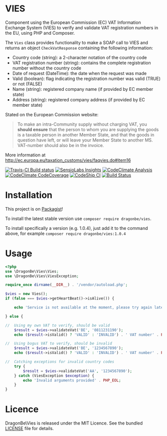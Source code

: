 # VIES

Component using the European Commission (EC) VAT Information Exchange System (VIES) to verify and validate VAT registration numbers in the EU, using PHP and Composer.

The `Vies` class provides functionality to make a SOAP call to VIES and returns an object `CheckVatResponse` containing the following information:

- Country code (string): a 2-character notation of the country code
- VAT registration number (string): contains the complete registration number without the country code
- Date of request (DateTime): the date when the request was made
- Valid (boolean): flag indicating the registration number was valid (TRUE) or not (FALSE)
- Name (string): registered company name (if provided by EC member state)
- Address (string): registered company address (if provided by EC member state)

Stated on the European Commission website:
> To make an intra-Community supply without charging VAT, you **should ensure** that the person to whom you are supplying the goods is a taxable person in another Member State, and that the goods in question have left, or will leave your Member State to another MS. VAT-number should also be in the invoice.

More information at http://ec.europa.eu/taxation_customs/vies/faqvies.do#item16

[![Travis-CI Build status](https://api.travis-ci.org/DragonBe/vies.png)](https://travis-ci.org/DragonBe/vies) [![SensioLabs Insights](https://insight.sensiolabs.com/projects/21b019ce-dd1d-4d16-8b74-880b9ee5e795/mini.png)](https://insight.sensiolabs.com/projects/21b019ce-dd1d-4d16-8b74-880b9ee5e795) [![CodeClimate Analysis](https://d3s6mut3hikguw.cloudfront.net/github/DragonBe/vies/badges/gpa.svg)](https://codeclimate.com/github/DragonBe/vies) [![CodeClimate CodeCoverage](https://d3s6mut3hikguw.cloudfront.net/github/DragonBe/vies/badges/coverage.svg)](https://codeclimate.com/github/DragonBe/vies) [![CodeShip CI](https://codeship.com/projects/304718e0-8d01-0132-6960-7671d147512f/status?branch=master)](https://codeship.com/projects/60548) [![Build Status](https://status.continuousphp.com/git-hub/DragonBe/vies?token=e8721fe8-0619-4789-9691-33021709f42f)](https://continuousphp.com/git-hub/DragonBe/vies)

# Installation

This project is on [Packagist](https://packagist.org/packages/dragonbe/vies)!

To install the latest stable version use `composer require dragonbe/vies`.

To install specifically a version (e.g. 1.0.4), just add it to the command above, for example `composer require dragonbe/vies:1.0.4`

# Usage

```php
<?php
use \DragonBe\Vies\Vies;
use \DragonBe\Vies\ViesException;

require_once dirname(__DIR__) . '/vendor/autoload.php';

$vies = new Vies();
if (false === $vies->getHeartBeat()->isAlive()) {

    echo 'Service is not available at the moment, please try again later.' . PHP_EOL;

} else {

//  Using my own VAT to verify, should be valid
    $result = $vies->validateVat('BE', '0811231190');
    echo ($result->isValid() ? 'VALID' : 'INVALID') . ' VAT number' . PHP_EOL;

//  Using bogus VAT to verify, should be invalid
    $result = $vies->validateVat('BE', '1234567890');
    echo ($result->isValid() ? 'VALID' : 'INVALID') . ' VAT number' . PHP_EOL;

//  Catching exceptions for invalid country codes
    try {
        $result = $vies->validateVat('AA', '1234567890');
    } catch (ViesException $exception) {
        echo 'Invalid arguments provided' . PHP_EOL;
    }
}
```

# Licence

DragonBe\Vies is released under the MIT Licence. See the bundled [LICENSE](LICENSE) file for details.
